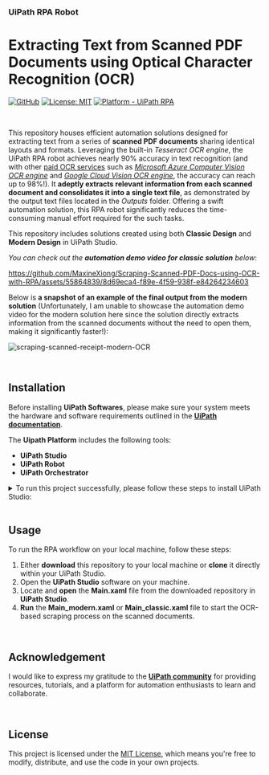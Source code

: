 ### UiPath RPA Robot
# Extracting Text from Scanned PDF Documents using Optical Character Recognition (OCR)

[![GitHub](https://badgen.net/badge/icon/GitHub?icon=github&color=black&label)](https://github.com/MaxineXiong)
[![License: MIT](https://img.shields.io/badge/License-MIT-yellow.svg)](https://opensource.org/licenses/MIT)
[![Platform - UiPath RPA](https://img.shields.io/badge/Platform-UiPath_RPA-fa4616)](https://www.uipath.com)

<br/>

This repository houses efficient automation solutions designed for extracting text from a series of **scanned PDF documents** sharing identical layouts and formats. Leveraging the built-in *Tesseract OCR engine*, the UiPath RPA robot achieves nearly 90% accuracy in text recognition (and with other [paid OCR services](./OCR%20Engines.xlsx) such as [*Microsoft Azure Computer Vision OCR engine*](https://azure.microsoft.com/) and [*Google Cloud Vision OCR engine*](https://cloud.google.com/), the accuracy can reach up to 98%!). It **adeptly extracts relevant information from each scanned document and consolidates it into a single text file**, as demonstrated by the output text files located in the *Outputs* folder. Offering a swift automation solution, this RPA robot significantly reduces the time-consuming manual effort required for the such tasks.


This repository includes solutions created using both **Classic Design** and **Modern Design** in UiPath Studio. 

_You can check out the **automation demo video for classic solution** below_:

https://github.com/MaxineXiong/Scraping-Scanned-PDF-Docs-using-OCR-with-RPA/assets/55864839/8d69eca4-f89e-4f59-938f-e84264234603


Below is **a snapshot of an example of the final output from the modern solution** (Unfortunately, I am unable to showcase the automation demo video for the modern solution here since the solution
directly extracts information from the scanned documents without the need to open them, making it significantly faster!):

![scraping-scanned-receipt-modern-OCR](https://github.com/MaxineXiong/Scraping-Scanned-PDF-Docs-using-OCR-with-RPA/assets/55864839/8e8c9375-5391-4ca1-a543-364ec84af6e8)



<br/>


## **Installation**

Before installing **UiPath Softwares**, please make sure your system meets the hardware and software requirements outlined in the **[UiPath documentation](https://docs.uipath.com/studio/standalone/2022.10/user-guide/hardware-and-software-requirements)**.

The **Uipath Platform** includes the following tools:

- **UiPath Studio**
- **UiPath Robot**
- **UiPath Orchestrator**

<details>  
<summary> To run this project successfully, please follow these steps to install UiPath Studio:
</summary>

***

Step 1 : Visit [uipath.com](https://www.uipath.com/) and click **Try UiPath Free** button.
<p align="center">
<img width="900" src="https://github.com/YenLinWu/RPA_UiPath/blob/master/Installation/README_Images/Install_UiPath_Studio_1.png">
</p>

Step 2: **Sign up** for a personal account.
<p align="center">
<img width="900" src="https://github.com/YenLinWu/RPA_UiPath/blob/master/Installation/README_Images/Install_UiPath_Studio_2.png">
</p>  

Step 3: **Verify** your account in email.
<p align="center">
<img width="900" src="https://github.com/YenLinWu/RPA_UiPath/blob/master/Installation/README_Images/Install_UiPath_Studio_3.png">
</p>  

Step 4: **Log into** the **UiPath Automation Cloud** using your account, and click the **Download Uipath Studio** button.
<p align="center">
<img width="900" src="https://github.com/YenLinWu/RPA_UiPath/blob/master/Installation/README_Images/Install_UiPath_Studio_4.png">
</p>   

Step 5: Click **Sign in**.
<p align="center">
<img width="900" src="https://github.com/YenLinWu/RPA_UiPath/blob/master/Installation/README_Images/Install_UiPath_Studio_5.png">
</p>    

Step 6: Select **UiPath Studio Pro**.
<p align="center">
<img width="900" src="https://github.com/YenLinWu/RPA_UiPath/blob/master/Installation/README_Images/Install_UiPath_Studio_6.png">
</p>  

Step 7: Follow the system instructions to complete the installation of **UiPath Studio Pro**.
<p align="center">
<img width="900" src="https://github.com/YenLinWu/RPA_UiPath/blob/master/Installation/README_Images/Install_UiPath_Studio_7.png">
</p> 

</details> 

<br/>

## **Usage**

To run the RPA workflow on your local machine, follow these steps:

1. Either **download** this repository to your local machine or **clone** it directly within your UiPath Studio.
2. Open the **UiPath Studio** software on your machine.
3. Locate and **open** the **Main.xaml** file from the downloaded repository in **UiPath Studio**.
4. **Run** the **Main_modern.xaml** or **Main_classic.xaml** file to start the OCR-based scraping process on the scanned documents.

<br/>

## **Acknowledgement**

I would like to express my gratitude to the **[UiPath community](https://community.uipath.com/)** for providing resources, tutorials, and a platform for automation enthusiasts to learn and collaborate.

<br/>

## **License**

This project is licensed under the [MIT License](https://choosealicense.com/licenses/mit/), which means you're free to modify, distribute, and use the code in your own projects.








